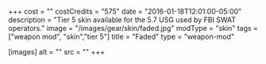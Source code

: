 +++
cost = ""
costCredits = "575"
date = "2016-01-18T12:01:00-05:00"
description = "Tier 5 skin available for the 5.7 USG used by FBI SWAT operators."
image = "/images/gear/skin/faded.jpg"
modType = "skin"
tags = ["weapon mod", "skin","tier 5"]
title = "Faded"
type = "weapon-mod"

[images]
  alt = ""
  src = ""
+++

